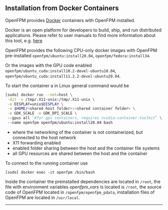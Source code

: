 ## Installation from Docker Containers

OpenFPM provides [Docker](https://www.docker.com/) containers with OpenFPM installed. 

Docker is an open platform for developers to build, ship, and run distributed applications.
Please refer to user manuals to find more information about this tool, e.g. [here](http://people.irisa.fr/Anthony.Baire/docker-tutorial.pdf)

OpenFPM provides the following CPU-only docker images with OpenFPM 
pre-installed `openfpm/ubuntu:install20.04`, `openfpm/fedora:install34`.

Or the images with the GPU code enabled `openfpm/ubuntu_cuda:install10.2-devel-ubuntu18.04`,
`openfpm/ubuntu_cuda:install11.2.2-devel-ubuntu20.04`.   

To start the container a in Linux general command would be
```sh
[sudo] docker run --net=host \
 -dit -v /tmp/.X11-unix:/tmp/.X11-unix \
 -e DISPLAY=unix$DISPLAY \
 -v $HOME/<shared host folder>:<shared container folder> \
 -e GDK_SCALE -e GDK_DPI_SCALE \ 
 --gpus all `#for gpu containers, requires nvidia-container-toolkit` \ 
 --name openfpm openfpm/ubuntu:install20.04 bash

```

- where the networking of the container is not containerized, but connected to the host network
- X11 forwarding enabled
- enabled folder sharing between the host and the container file systems
- all GPU resources are shared between the host and the container

To connect to the running container use

    [sudo] docker exec -it openfpm /bin/bash

Inside the container the preinstalled dependencies are located in `/root`, 
the file with environment variables _openfpm_vars_ is located is `/root`,
the source code of OpenFPM located in `/openfpm/openfpm_pdata`, 
installation files of OpenFPM are located in `/usr/local`.

---